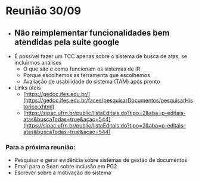 # Reunião 30/09

- Não reimplementar funcionalidades bem atendidas pela suite google
    - 
- É possível fazer um TCC apenas sobre o sistema de busca de atas, se incluirmos análises
    - O que são e como funcionam os sistemas de IR
    - Porque escolhemos as ferramenta que escolhemos
    - Avaliação de usabilidade do sistema (TAM) após pronto
- Links úteis
    - [https://gedoc.ifes.edu.br/](https://gedoc.ifes.edu.br/faces/pesquisarDocumentos/pesquisarHistorico.xhtml)
    - [https://sipac.ufrn.br/public/listaEditais.do?tipo=2&aba=p-editais-atas&buscaTodas=true&acao=544](https://sipac.ufrn.br/public/listaEditais.do?tipo=2&aba=p-editais-atas&buscaTodas=true&acao=544)

### Para a próxima reunião:

- Pesquisar e gerar evidência sobre sistemas de gestão de documentos
- Email para o Sean sobre inclusão em PG2
- Escrever sobre a motivação do sistema